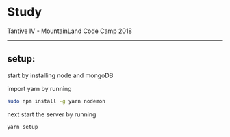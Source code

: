 # Study
Tantive IV - MountainLand Code Camp 2018

----

## setup:

start by installing node and mongoDB

import yarn by running

```bash
sudo npm install -g yarn nodemon
```

next start the server by running

```bash
yarn setup
```
